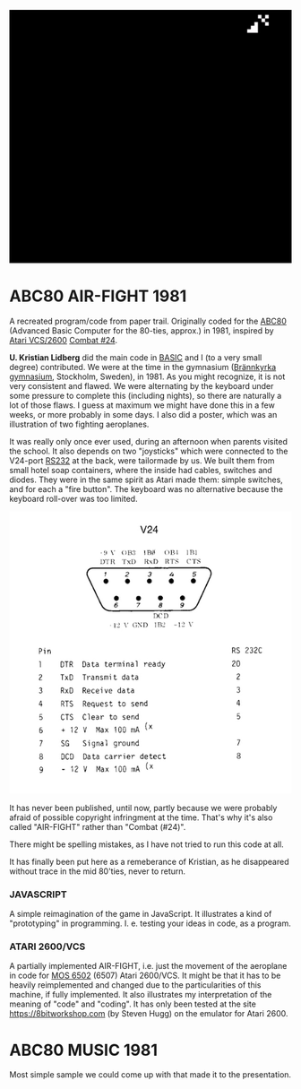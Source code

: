 ![Reimagined AIR-FIGHT](img/reimagined-air-fight-javascript.gif)

# ABC80 AIR-FIGHT 1981
A recreated program/code from paper trail.
Originally coded for the [ABC80](https://en.wikipedia.org/wiki/ABC_80) (Advanced Basic Computer for the 80-ties, approx.) in 1981,
inspired by [Atari VCS/2600](https://en.wikipedia.org/wiki/Atari_2600) [Combat #24](https://en.wikipedia.org/wiki/Combat_(Atari_2600)).

**U. Kristian Lidberg** did the main code in [BASIC](https://en.wikipedia.org/wiki/BASIC)
and I (to a very small degree) contributed. We were at the time in
the gymnasium ([Brännkyrka gymnasium](https://sv.wikipedia.org/wiki/Br%C3%A4nnkyrka_gymnasium),
Stockholm, Sweden), in 1981. As you might recognize, it is not very
consistent and flawed. We were alternating by the keyboard under some pressure to complete this
(including nights), so there are naturally a lot of those flaws. I guess at maximum we might have
done this in a few weeks, or more probably in some days. I also did a poster, which was an illustration
of two fighting aeroplanes.

It was really only once ever used, during an afternoon when parents visited the school.
It also depends on two "joysticks" which were connected to the V24-port
[RS232](https://en.wikipedia.org/wiki/RS-232)
at the back, were tailormade by us.
We built them from small hotel soap containers, where the inside had cables, switches and diodes.
They were in the same spirit as Atari made them: simple switches, and for each a "fire button".
The keyboard was no alternative because the keyboard roll-over was too limited.

![V-24 on ABC80](img/v24-small.jpeg)

It has never been published, until now, partly because we were probably afraid of possible
copyright infringment at the time. That's why it's also called "AIR-FIGHT" rather than "Combat (#24)".

There might be spelling mistakes, as I have not tried to run this code at all.

It has finally been put here as a remeberance of Kristian, as he disappeared without trace in the mid 80'ties, never to return.

### JAVASCRIPT
A simple reimagination of the game in JavaScript. It illustrates a kind of "prototyping" in programming.
I. e. testing your ideas in code, as a program.

### ATARI 2600/VCS
A partially implemented AIR-FIGHT, i.e. just the movement of the aeroplane in code for
[MOS 6502](https://en.wikipedia.org/wiki/MOS_Technology_6502) (6507) Atari 2600/VCS.
It might be that it has to be heavily reimplemented and changed due to the
particularities of this machine, if fully implemented.
It also illustrates my interpretation of the meaning of "code" and "coding".
It has only been tested at the site https://8bitworkshop.com (by Steven Hugg) on the emulator
for Atari 2600.

# ABC80 MUSIC 1981
Most simple sample we could come up with that made it to the presentation.
